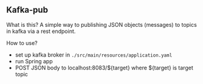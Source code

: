 ## Kafka-pub

What is this?
A simple way to publishing JSON objects (messages) to topics in kafka via a rest endpoint. 

How to use?
- set up kafka broker in `./src/main/resources/application.yaml`
- run Spring app
- POST JSON body to localhost:8083/${target} where ${target} is target topic  
